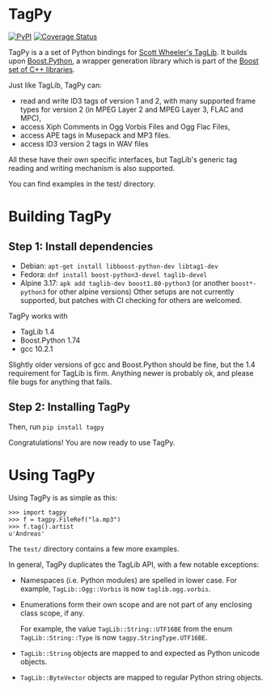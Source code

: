 TagPy
=====
[![PyPI](https://img.shields.io/pypi/v/tagpy)](https://pypi.org/project/tagpy/)
[![Coverage Status](https://coveralls.io/repos/github/palfrey/tagpy/badge.svg)](https://coveralls.io/github/palfrey/tagpy)

TagPy is a a set of Python bindings for [Scott Wheeler's TagLib](https://taglib.org/). It builds upon [Boost.Python](http://www.boost.org/libs/python/doc/), a wrapper generation library which
is part of the [Boost set of C++ libraries](http://www.boost.org).

Just like TagLib, TagPy can:

- read and write ID3 tags of version 1 and 2, with many supported frame types
  for version 2 (in MPEG Layer 2 and MPEG Layer 3, FLAC and MPC),
- access Xiph Comments in Ogg Vorbis Files and Ogg Flac Files,
- access APE tags in Musepack and MP3 files.
- access ID3 version 2 tags in WAV files

All these have their own specific interfaces, but TagLib's generic tag
reading and writing mechanism is also supported.

You can find examples in the test/ directory.


Building TagPy
==============

Step 1: Install dependencies
-------------------------------

* Debian: `apt-get install libboost-python-dev libtag1-dev`
* Fedora: `dnf install boost-python3-devel taglib-devel`
* Alpine 3.17: `apk add taglib-dev boost1.80-python3` (or another `boost*-python3` for other alpine versions)
Other setups are not currently supported, but patches with CI checking for others are welcomed.

TagPy works with

- TagLib 1.4
- Boost.Python 1.74
- gcc 10.2.1

Slightly older versions of gcc and Boost.Python should be fine, but the 1.4 requirement for TagLib is
firm. Anything newer is probably ok, and please file bugs for anything that fails.

Step 2: Installing TagPy
------------------------

Then, run `pip install tagpy`

Congratulations! You are now ready to use TagPy.

Using TagPy
===========

Using TagPy is as simple as this:

    >>> import tagpy
    >>> f = tagpy.FileRef("la.mp3")
    >>> f.tag().artist
    u'Andreas'

The `test/` directory contains a few more examples.

In general, TagPy duplicates the TagLib API, with a few notable
exceptions:

- Namespaces (i.e. Python modules) are spelled in lower case.
  For example, `TagLib::Ogg::Vorbis` is now `taglib.ogg.vorbis`.

- Enumerations form their own scope and are not part of any
  enclosing class scope, if any.

  For example, the value `TagLib::String::UTF16BE` from the
  enum `TagLib::String::Type` is now `tagpy.StringType.UTF16BE`.

- `TagLib::String` objects are mapped to and expected as Python
  unicode objects.

- `TagLib::ByteVector` objects are mapped to regular Python
  string objects.
